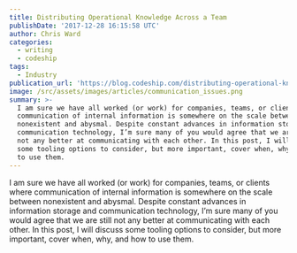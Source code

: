 ```yaml
---
title: Distributing Operational Knowledge Across a Team
publishDate: '2017-12-28 16:15:58 UTC'
author: Chris Ward
categories:
  - writing
  - codeship
tags:
  - Industry
publication_url: 'https://blog.codeship.com/distributing-operational-knowledge-across-a-team/'
image: /src/assets/images/articles/communication_issues.png
summary: >-
  I am sure we have all worked (or work) for companies, teams, or clients where
  communication of internal information is somewhere on the scale between
  nonexistent and abysmal. Despite constant advances in information storage and
  communication technology, I’m sure many of you would agree that we are still
  not any better at communicating with each other. In this post, I will discuss
  some tooling options to consider, but more important, cover when, why, and how
  to use them.
---
```

I am sure we have all worked (or work) for companies, teams, or clients where communication of internal information is somewhere on the scale between nonexistent and abysmal. Despite constant advances in information storage and communication technology, I’m sure many of you would agree that we are still not any better at communicating with each other. In this post, I will discuss some tooling options to consider, but more important, cover when, why, and how to use them.

